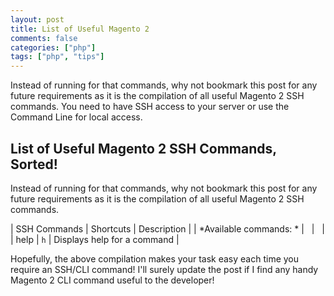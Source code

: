 ```yaml
---
layout: post
title: List of Useful Magento 2
comments: false
categories: ["php"]
tags: ["php", "tips"]
---
```


Instead of running for that commands, why not bookmark this post for any future requirements as it is the compilation of all useful Magento 2 SSH commands. You need to have SSH access to your server or use the Command Line for local access.

## List of Useful Magento 2 SSH Commands, Sorted!

Instead of running for that commands, why not bookmark this post for any future requirements as it is the compilation of all useful Magento 2 SSH commands.

| SSH Commands | Shortcuts | Description |
| *Available commands: * |  &nbsp; | &nbsp; |
| help | <code>h</code> | Displays help for a command |


Hopefully, the above compilation makes your task easy each time you require an SSH/CLI command!
I'll surely update the post if I find any handy Magento 2 CLI command useful to the developer!